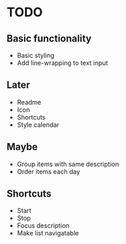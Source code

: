 # TODO

## Basic functionality
- Basic styling
- Add line-wrapping to text input

## Later
- Readme
- Icon
- Shortcuts
- Style calendar

## Maybe
- Group items with same description
- Order items each day

## Shortcuts
- Start
- Stop
- Focus description
- Make list navigatable